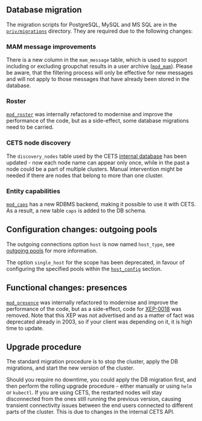 ## Database migration

The migration scripts for PostgreSQL, MySQL and MS SQL are in the [`priv/migrations`](https://github.com/esl/MongooseIM/tree/master/priv/migrations) directory. They are required due to the following changes:

### MAM message improvements

There is a new column in the `mam_message` table, which is used to support including or excluding groupchat results in a user archive ([`mod_mam`](../modules/mod_mam.md)). Please be aware, that the filtering process will only be effective for new messages and will not apply to those messages that have already been stored in the database.

### Roster

[`mod_roster`](../modules/mod_roster.md) was internally refactored to modernise and improve the performance of the code, but as a side-effect, some database migrations need to be carried.

### CETS node discovery

The `discovery_nodes` table used by the CETS [internal database](http://localhost:8000/MongooseDocs/latest/configuration/internal-databases/) has been updated - now each node name can appear only once, while in the past a node could be a part of multiple clusters. Manual intervention might be needed if there are nodes that belong to more than one cluster.

### Entity capabilities

[`mod_caps`](../modules/mod_caps.md) has a new RDBMS backend, making it possible to use it with CETS. As a result, a new table `caps` is added to the DB schema.

## Configuration changes: outgoing pools

The outgoing connections option `host` is now named `host_type`, see [outgoing pools](../configuration/outgoing-connections.md) for more information.

The option `single_host` for the scope has been deprecated, in favour of configuring the specified pools within the [`host_config`](../configuration/host_config.md) section.

## Functional changes: presences

[`mod_presence`](../modules/mod_presence.md) was internally refactored to modernise and improve the performance of the code, but as a side-effect, code for [XEP-0018](https://xmpp.org/extensions/xep-0018.html) was removed. Note that this XEP was not advertised and as a matter of fact was deprecated already in 2003, so if your client was depending on it, it is high time to update.

## Upgrade procedure

The standard migration procedure is to stop the cluster, apply the DB migrations, and start the new version of the cluster.

Should you require no downtime, you could apply the DB migration first, and then perform the rolling upgrade procedure - either manually or using `helm` or `kubectl`. If you are using CETS, the restarted nodes will stay disconnected from the ones still running the previous version, causing transient connectivity issues between the end users connected to different parts of the cluster. This is due to changes in the internal CETS API.
